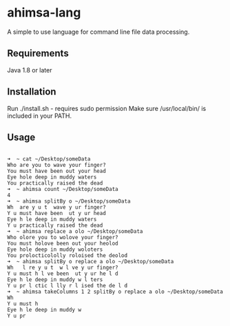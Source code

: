 # ahimsa-lang

A simple to use language for command line file data processing.

## Requirements
Java 1.8 or later

## Installation 
Run ./install.sh - requires sudo permission
Make sure /usr/local/bin/ is included in your PATH.

## Usage
<pre>
<code>
➜  ~ cat ~/Desktop/someData
Who are you to wave your finger?
You must have been out your head
Eye hole deep in muddy waters
You practically raised the dead
➜  ~ ahimsa count ~/Desktop/someData
4
➜  ~ ahimsa splitBy o ~/Desktop/someData
Wh  are y u t  wave y ur finger?
Y u must have been  ut y ur head
Eye h le deep in muddy waters
Y u practically raised the dead
➜  ~ ahimsa replace a olo ~/Desktop/someData
Who olore you to wolove your finger?
You must holove been out your heolod
Eye hole deep in muddy woloters
You prolocticololly roloised the deolod
➜  ~ ahimsa splitBy o replace a olo ~/Desktop/someData
Wh   l re y u t  w l ve y ur finger?
Y u must h l ve been  ut y ur he l d
Eye h le deep in muddy w l ters
Y u pr l ctic l lly r l ised the de l d
➜  ~ ahimsa takeColumns 1 2 splitBy o replace a olo ~/Desktop/someData
Wh
Y u must h
Eye h le deep in muddy w
Y u pr
</code>
</pre>